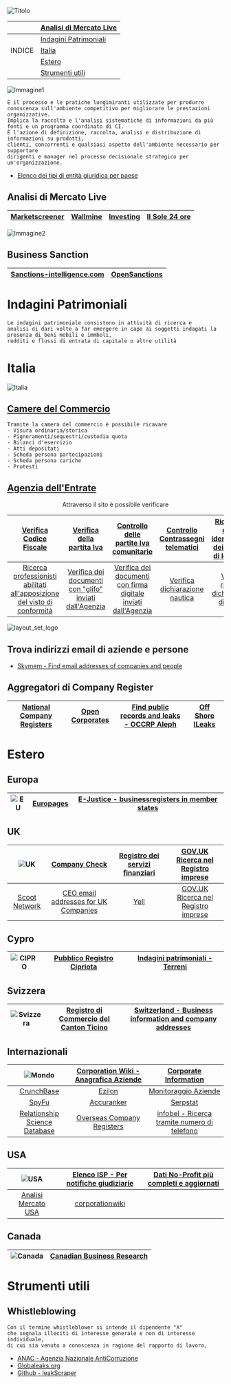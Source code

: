 ![Titolo](https://user-images.githubusercontent.com/98583912/199370645-c7413e35-f793-4537-81ed-cdb85ce02ead.gif)


||[Analisi di Mercato Live](https://github.com/CScorza/CORPINT-Corporate-Intelligence/edit/main/README.md#analisi-di-mercato-live)
| :---: | :--- |
||[Indagini Patrimoniali](https://github.com/CScorza/CORPINT-Corporate-Intelligence/edit/main/README.md#indagini-patrimoniali)
|INDICE|[Italia](https://github.com/CScorza/CORPINT-Corporate-Intelligence/edit/main/README.md#italia)
||[Estero](https://github.com/CScorza/CORPINT-Corporate-Intelligence/edit/main/README.md#estero)
||[Strumenti utili](https://github.com/CScorza/CORPINT-Corporate-Intelligence/edit/main/README.md#strumenti-utili)|


![Immagine1](https://user-images.githubusercontent.com/98583912/199541265-6a80c99a-f964-4626-9074-91a93e3e79b6.gif)
```
È il processo e le pratiche lungimiranti utilizzate per produrre 
conoscenza sull'ambiente competitivo per migliorare le prestazioni organizzative.
Implica la raccolta e l'analisi sistematiche di informazioni da più fonti e un programma coordinato di CI. 
È l'azione di definizione, raccolta, analisi e distribuzione di informazioni su prodotti, 
clienti, concorrenti e qualsiasi aspetto dell'ambiente necessario per supportare 
dirigenti e manager nel processo decisionale strategico per un'organizzazione.
```
- [Elenco dei tipi di entità giuridica per paese](https://en.wikipedia.org/wiki/List_of_legal_entity_types_by_country)

## Analisi di Mercato Live


|[Marketscreener](https://www.marketscreener.com/)|[Wallmine](https://pl.wallmine.com/)|[Investing](https://it.investing.com/)|[Il Sole 24 ore](https://www.ilsole24ore.com/)|
| :---: | :---: | :---: | :---: |

![Immagine2](https://user-images.githubusercontent.com/98583912/199372706-5dac3d74-e8f1-41dd-bda0-66b180c95a52.gif)


## Business Sanction

|[Sanctions-intelligence.com](https://www.sanctions-intelligence.com/about/)|[OpenSanctions](https://www.opensanctions.org/)|
| :---: | :---: |

# Indagini Patrimoniali
```](
Le indagini patrimoniale consistono in attività di ricerca e 
analisi di dari volte a far emergere in capo ai soggetti indagati la presenza di beni mobili e immboli,
redditi e flussi di entrata di capitale o altre utilità
```
# Italia
![Italia](https://user-images.githubusercontent.com/98583912/199543084-4f9fd457-bcc9-43ab-9b87-b2b1946725aa.gif)
## [Camere del Commercio](https://www.camcom.gov.it/)
```
Tramite la camera del commercio è possibile ricavare
- Visura ordinaria/storica
- Pignoramenti/sequestri/custodia quota
- Bilanci d'esercizio
- Atti depositati
- Scheda persona partecipazioni
- Scheda persona cariche
- Protesti
```

## [Agenzia dell'Entrate](https://www.agenziaentrate.gov.it/portale/)
<p align="center">Attraverso il sito è possibile verificare</p>

|[Verifica Codice Fiscale](https://telematici.agenziaentrate.gov.it/VerificaCF/Scegli.do?parameter=verificaCf)|[Verifica della partita Iva](https://www.agenziaentrate.gov.it/portale/web/guest/verifica-della-partita-iva)|[Controllo delle partite Iva comunitarie](https://www.agenziaentrate.gov.it/portale/web/guest/controllo-delle-partite-iva-comunitarie)|[Controllo Contrassegni telematici](https://www.agenziaentrate.gov.it/portale/web/guest/controllo-contrassegni-telematici)|[Ricerca del codice identificativo dei contratti di locazione](https://www.agenziaentrate.gov.it/portale/web/guest/ricerca-del-codice-identificativo-dei-contratti-di-locazione)|
| :---: | :---: | :---: |:---: | :---: |
|[Ricerca professionisti abilitati all'apposizione del visto di conformità](https://www.agenziaentrate.gov.it/portale/web/guest/ricerca-professionisti-abilitati-all-apposizione-del-visto-di-conformit%C3%A0)|[Verifica dei documenti con "glifo" inviati dall'Agenzia](https://www.agenziaentrate.gov.it/portale/web/guest/servizi/servizitrasversali/verifica/verifica-documenti-glifo-da-agenzia)|[Verifica dei documenti con firma digitale inviati dall'Agenzia](https://www.agenziaentrate.gov.it/portale/web/guest/servizi/servizitrasversali/verifica/verifica-della-firma-digitale-da-agenzia)|[Verifica dichiarazione nautica](https://www.agenziaentrate.gov.it/portale/web/guest/verifica-dichiarazione-nautica)|[Verifica ricevuta dichiarazione di intento](https://www.agenziaentrate.gov.it/portale/web/guest/verifica-ricevuta-dichiarazione-di-intento)|

![layout_set_logo](https://user-images.githubusercontent.com/98583912/196758088-b3171634-33c1-4dc5-8c6f-3dfe7e4a285f.png)

## Trova indirizzi email di aziende e persone
- [Skymem - Find email addresses of companies and people](http://www.skymem.info/)

## Aggregatori di Company Register
|[National Company Registers](https://en.wikipedia.org/wiki/List_of_company_registers)|[Open Corporates](https://opencorporates.com/)|[Find public records and leaks - OCCRP Aleph](https://data.occrp.org/)|[Off Shore lLeaks](https://offshoreleaks.icij.org/)|
| :---: | :---: | :---: | :---: |

# Estero

## Europa
|![EU](https://user-images.githubusercontent.com/98583912/199543152-df291730-6207-46ac-a195-ece15af65d5b.gif)|[Europages](http://www.europages.co.uk/)|[E-Justice - businessregisters in member states](https://e-justice.europa.eu/content_business_registers_in_member_states-106-en.do)|
| :---: | :---: | :---: |

## UK
|![UK](https://user-images.githubusercontent.com/98583912/199543213-97e9ed5c-fb57-435e-8aca-e7e123f940ff.gif)|[Company Check](https://companycheck.co.uk/)|[Registro dei servizi finanziari](https://register.fca.org.uk/s/)|[GOV.UK Ricerca nel Registro imprese](https://find-and-update.company-information.service.gov.uk/)|
| :---: | :---: | :---: | :---: |
|[Scoot Network](http://www.scoot.co.uk/)|[CEO email addresses for UK Companies](https://www.ceoemail.com/)|[Yell](https://www.yell.com/)|[GOV.UK Ricerca nel Registro imprese](https://find-and-update.company-information.service.gov.uk/)|


## Cypro
|![CIPRO](https://user-images.githubusercontent.com/98583912/199543263-70f9ffb5-420a-49e7-b46a-2a454cbddf41.gif)|[Pubblico Registro Cipriota](https://efiling.drcor.mcit.gov.cy/DrcorPublic/SearchForm.aspx?sc=0&lang=EN)|[Indagini patrimoniali - Terreni](https://eservices.dls.moi.gov.cy/#/national/geoportalmapviewer)|
| :---: | :---: | :---: |

## Svizzera
|![Svizzera](https://user-images.githubusercontent.com/98583912/199543300-2f70e288-6fcc-43c4-bc98-2cca25c280d9.gif)|[Registro di Commercio del Canton Ticino](https://ti.chregister.ch/cr-portal/suche/suche.xhtml)|[Switzerland - Business information and company addresses](https://business-monitor.ch/en)|
| :---: | :---: | :---: |


## Internazionali
|![Mondo](https://user-images.githubusercontent.com/98583912/199543480-c53d28dc-f1a9-476c-b989-d1122d41c2ec.gif)|[Corporation Wiki - Anagrafica Aziende](https://www.corporationwiki.com/)|[Corporate Information](http://www.corporateinformation.com/)|
| :---: | :---: | :---: |
|[CrunchBase](https://www.crunchbase.com/)|[Ezilon](http://www.ezilon.com/)|[Monitoraggio Aziende](https://www.owler.com/)|
|[SpyFu](http://www.spyfu.com/)|[Accuranker](https://www.accuranker.com/)|[Serpstat](https://serpstat.com/)|
|[Relationship Science Database](https://relationshipscience.com/)|[Overseas Company Registers](https://www.gov.uk/government/publications/overseas-registries/overseas-registries)|[infobel - Ricerca tramite numero di telefono](https://www.infobel.com/fr/world)|

## USA

|![USA](https://user-images.githubusercontent.com/98583912/199543550-4b378fba-38ef-494e-8bb5-a388df545029.gif)|[Elenco ISP - Per notifiche giudiziarie](https://www.search.org/resources/isp-list/)|[Dati No-Profit più completi e aggiornati](http://www.guidestar.org/)|
| :---: | :---: | :---: |
|[Analisi Mercato USA](https://www.financecharts.com/)|[corporationwiki](https://www.corporationwiki.com/companies/)||

## Canada
|![Canada](https://user-images.githubusercontent.com/98583912/199543594-a50b57c1-226a-47d7-8cd9-1a061b02ca38.gif)|[Canadian Business Research](https://www.canada.ca/en/services/business/research.html)|
| :---: | :---: |


# Strumenti utili

## Whistleblowing
```
Con il termine whistleblower si intende il dipendente "X" 
che segnala illeciti di interesse generale e non di interesse individuale, 
di cui sia venuto a conoscenza in ragione del rapporto di lavoro, 
```
- [ANAC - Agenzia Nazionale AntiCorruzione ](https://www.anticorruzione.it/-/whistleblowing)
- [Globaleaks.org](https://www.globaleaks.org/)
- [Github - leakScraper](https://github.com/Acceis/leakScraper/wiki/leakScraper)
